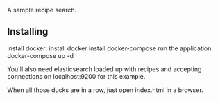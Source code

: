 A sample recipe search.

## Installing
install docker:
	install docker
	install docker-compose
run the application:
	docker-compose up -d


You'll also need elasticsearch loaded up with recipes and accepting connections on
localhost:9200 for this example.

When all those ducks are in a row, just open index.html in a browser.
